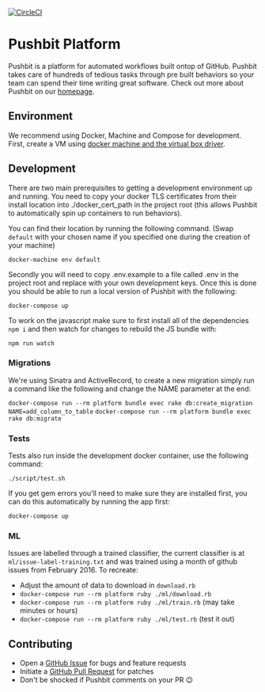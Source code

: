 [![CircleCI](https://circleci.com/gh/pushbit-co/platform.svg?style=svg)](https://circleci.com/gh/pushbit-co/platform)

# Pushbit Platform

Pushbit is a platform for automated workflows built ontop of GitHub. Pushbit takes care of hundreds of tedious tasks through pre built behaviors so your team can spend their time writing great software. Check out more about Pushbit on our [homepage](https://www.pushbit.co).

## Environment

We recommend using Docker, Machine and Compose for development.
First, create a VM using [docker machine and the virtual box driver](https://docs.docker.com/machine/get-started/).

## Development

There are two main prerequisites to getting a development environment up and running.
You need to copy your docker TLS certificates from their install location into ./docker_cert_path in the project root (this allows Pushbit to automatically spin up containers to run behaviors).

You can find their location by running the following command. (Swap `default` with your chosen name if you specified one during the creation of your machine)

```
docker-machine env default
```

Secondly you will need to copy .env.example to a file called .env in the project root and replace with your own development keys. Once this is done you should be able to run a local version of Pushbit with the following:

```
docker-compose up
```

To work on the javascript make sure to first install all of the dependencies `npm i` and then watch
for changes to rebuild the JS bundle with:

```
npm run watch
```

### Migrations

We're using Sinatra and ActiveRecord, to create a new migration simply run a command like the following and change the NAME parameter at the end:

`docker-compose run --rm platform bundle exec rake db:create_migration NAME=add_column_to_table`
`docker-compose run --rm platform bundle exec rake db:migrate`


### Tests

Tests also run inside the development docker container, use the following command:

```
./script/test.sh
```

If you get gem errors you'll need to make sure they are installed first, you can do this automatically by running the app first:

```
docker-compose up
```

### ML

Issues are labelled through a trained classifier, the current classifier is at `ml/issue-label-training.txt` and was trained using a month of github issues from
February 2016. To recreate:

- Adjust the amount of data to download in `download.rb`
- `docker-compose run --rm platform ruby ./ml/download.rb`
- `docker-compose run --rm platform ruby ./ml/train.rb` (may take minutes or hours)
- `docker-compose run --rm platform ruby ./ml/test.rb` (test it out)


## Contributing

* Open a [GitHub Issue](https://github.com/pushbit-co/platform/new) for bugs and feature requests
* Initiate a [GitHub Pull Request](https://help.github.com/articles/using-pull-requests/) for patches
* Don't be shocked if Pushbit comments on your PR 😉
